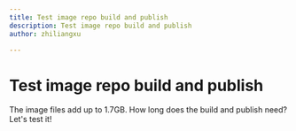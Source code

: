 ```yaml
---
title: Test image repo build and publish
description: Test image repo build and publish
author: zhiliangxu

---
```

# Test image repo build and publish

The image files add up to 1.7GB. How long does the build and publish need? Let's test it!